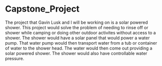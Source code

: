 # Capstone_Project

The project that Gavin Lusk and I will be working on is a solar powered shower. This project would solve the problem of needing to rinse off or shower while camping or doing other outdoor activites without access to a shower. The shower would have a solar panel that would power a water pump. That water pump would then transport water from a tub or container of water to the shower head. The water would then come out providing a solar powered shower. The shower would also have controllable water pressure.
